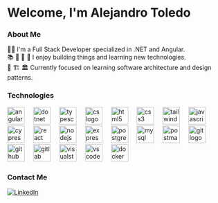 # Welcome, I'm Alejandro Toledo

### About Me
👨‍💻 I'm a Full Stack Developer specialized in .NET and Angular.  
📚 🧠 📝 📖 I enjoy building things and learning new technologies.  
🧩 🏗️ 🏛️ Currently focused on learning software architecture and design patterns. 

### Technologies
<div align="left">
  <img src="https://skillicons.dev/icons?i=angular" height="40" alt="angular logo"/>
  <img width="12"/>
  <img src="https://skillicons.dev/icons?i=dotnet" height="40" alt="dotnet logo"/>
  <img width="12"/>
  <img src="https://skillicons.dev/icons?i=ts" height="40" alt="typescript logo"/>
  <img width="12"/>
  <img src="https://skillicons.dev/icons?i=cs" height="40" alt="cs logo"/>
  <img width="12"/>
  <img src="https://skillicons.dev/icons?i=html" height="40" alt="html5 logo"/>
  <img width="12"/>
  <img src="https://skillicons.dev/icons?i=css" height="40" alt="css3 logo"/>
  <img width="12"/>
  <img src="https://skillicons.dev/icons?i=tailwind" height="40" alt="tailwindcss logo"/>
  <img width="12"/>
  <img src="https://skillicons.dev/icons?i=js" height="40" alt="javascript logo"/>
  <img width="12"/>
  <img src="https://skillicons.dev/icons?i=cypress" height="40" alt="cypress logo"/>
  <img width="12"/>
  <img src="https://skillicons.dev/icons?i=react" height="40" alt="react logo"/>
  <img width="12"/>
  <img src="https://skillicons.dev/icons?i=nodejs" height="40" alt="nodejs logo"/>
  <img width="12"/>
  <img src="https://skillicons.dev/icons?i=express" height="40" alt="express logo"/>
  <img width="12"/>
  <img src="https://skillicons.dev/icons?i=postgres" height="40" alt="postgresql logo"/>
  <img width="12"/>
  <img src="https://skillicons.dev/icons?i=mysql" height="40" alt="mysql logo"/>
  <img width="12"/>
  <img src="https://skillicons.dev/icons?i=postman" height="40" alt="postman logo"/>
  <img width="12"/>
  <img src="https://skillicons.dev/icons?i=git" height="40" alt="git logo"/>
  <img width="12"/>
  <img src="https://skillicons.dev/icons?i=github" height="40" alt="github logo"/>
  <img width="12"/>
  <img src="https://skillicons.dev/icons?i=gitlab" height="40" alt="gitlab logo"/>
  <img width="12"/>
  <img src="https://skillicons.dev/icons?i=visualstudio" height="40" alt="visualstudio logo"/>
  <img width="12"/>
  <img src="https://skillicons.dev/icons?i=vscode" height="40" alt="vscode logo"/>
  <img width="12"/>
  <img src="https://skillicons.dev/icons?i=docker" height="40" alt="docker logo"/>
<div/>


### Contact Me
[![LinkedIn](https://img.shields.io/badge/LinkedIn-blue?style=for-the-badge&logo=linkedin&logoColor=white)](https://www.linkedin.com/in/alejandrotoledodev/)
